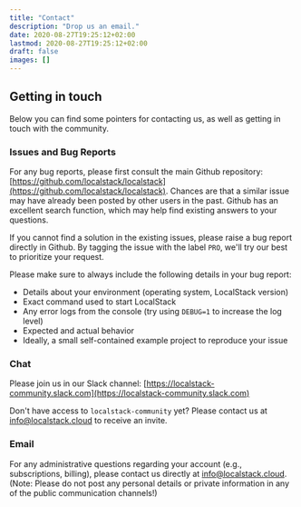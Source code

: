 ```yaml
---
title: "Contact"
description: "Drop us an email."
date: 2020-08-27T19:25:12+02:00
lastmod: 2020-08-27T19:25:12+02:00
draft: false
images: []
---
```


## Getting in touch

Below you can find some pointers for contacting us, as well as getting in touch with the community.

### Issues and Bug Reports

For any bug reports, please first consult the main Github repository: [https://github.com/localstack/localstack](https://github.com/localstack/localstack). Chances are that a similar issue may have already been posted by other users in the past. Github has an excellent search function, which may help find existing answers to your questions.

If you cannot find a solution in the existing issues, please raise a bug report directly in Github. By tagging the issue with the label `PRO`, we'll try our best to prioritize your request.

Please make sure to always include the following details in your bug report:
* Details about your environment (operating system, LocalStack version)
* Exact command used to start LocalStack
* Any error logs from the console (try using `DEBUG=1` to increase the log level)
* Expected and actual behavior
* Ideally, a small self-contained example project to reproduce your issue

### Chat

Please join us in our Slack channel: [https://localstack-community.slack.com](https://localstack-community.slack.com)

Don't have access to `localstack-community` yet? Please contact us at [info@localstack.cloud](mailto:info@localstack.cloud) to receive an invite.

### Email

For any administrative questions regarding your account (e.g., subscriptions, billing), please contact us directly at [info@localstack.cloud](mailto:info@localstack.cloud). (Note: Please do not post any personal details or private information in any of the public communication channels!)
